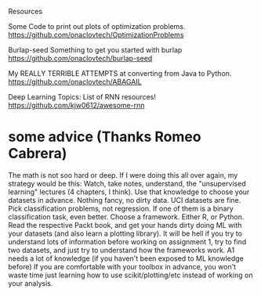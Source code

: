 Resources


Some Code to print out plots of optimization problems.
https://github.com/onaclovtech/OptimizationProblems

Burlap-seed
Something to get you started with burlap
https://github.com/onaclovtech/burlap-seed


My REALLY TERRIBLE ATTEMPTS at converting from Java to Python.
https://github.com/onaclovtech/ABAGAIL




Deep Learning Topics:
List of RNN resources!
https://github.com/kjw0612/awesome-rnn


# some advice (Thanks Romeo Cabrera)
The math is not soo hard or deep. If I were doing this all over again, my strategy would be this:
Watch, take notes, understand, the "unsupervised learning" lectures (4 chapters, I think). Use that knowledge to choose your datasets in advance. Nothing fancy, no dirty data. UCI datasets are fine. Pick classification problems, not regression. If one of them is a binary classification task, even better.
Choose a framework. Either R, or Python. Read the respective Packt book, and get your hands dirty doing ML with your datasets (and also learn a plotting library). 
It will be hell if you try to understand lots of information before working on assignment 1, try to find two datasets, and just try to understand how the frameworks work. A1 needs a lot of knowledge (if you haven't been exposed to ML knowledge before)
If you are comfortable with your toolbox in advance, you won't waste time just learning how to use scikit/plotting/etc instead of working on your analysis.
